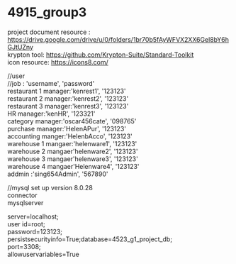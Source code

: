 # 4915_group3
project
document resource : https://drive.google.com/drive/u/0/folders/1br70b5fAyWFVX2XX6Gel8bY6hGJtUZny <br>
krypton tool: https://github.com/Krypton-Suite/Standard-Toolkit <br>
icon resource: https://icons8.com/


//user  
//job : 'username', 'password'</br>
restaurant 1 manager:'kenrest1', '123123'</br>
restaurant 2 manager:'kenrest2', '123123'</br>
restaurant 3 manager:'kenrest3', '123123'</br>
HR manager:'kenHR', '123321'</br>
category manager:'oscar456cate', '098765'</br>
purchase manager:'HelenAPur', '123123'</br>
accounting manger:'HelenbAcco', '123123'</br>
warehouse 1 mangaer:'helenware1', '123123'</br>
warehouse 2 mangaer'helenware2', '123123'</br>
warehouse 3 mangaer'helenware3', '123123'</br>
warehouse 4 mangaer'Helenware4', '123123'</br>
addmin :'sing654Admin', '567890'</br>




//mysql set up
version 8.0.28</br>
	connector</br>
	mysqlserver</br>

server=localhost;</br>
user id=root;</br>
password=123123;</br>
persistsecurityinfo=True;database=4523_g1_project_db;</br>
port=3308;</br>
allowuservariables=True</br>

